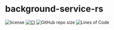 # background-service-rs

![license](https://img.shields.io/badge/License-MIT%20or%20Apache%202-green.svg)
[![CI](https://github.com/aschey/background-service-rs/actions/workflows/test.yml/badge.svg)](https://github.com/aschey/background-service-rs/actions/workflows/build.yml)
![GitHub repo size](https://img.shields.io/github/repo-size/aschey/background-service-rs)
![Lines of Code](https://aschey.tech/tokei/github/aschey/background-service-rs)
